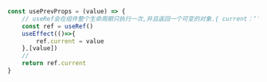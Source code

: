```js
const usePrevProps = (value) => {
	// useRef会在组件整个生命周期只执行一次,并且返回一个可变的对象.{ current：‘’} 
	const ref = useRef()
	useEffect(()=>{
		ref.current = value
	},[value])
	// 
	return ref.current
}
```
<!--stackedit_data:
eyJoaXN0b3J5IjpbLTE2OTEwNDQxMl19
-->